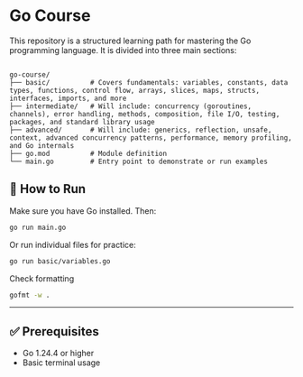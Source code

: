 # Go Course

This repository is a structured learning path for mastering the Go programming
language. It is divided into three main sections:

```

go-course/
├── basic/          # Covers fundamentals: variables, constants, data types, functions, control flow, arrays, slices, maps, structs, interfaces, imports, and more
├── intermediate/   # Will include: concurrency (goroutines, channels), error handling, methods, composition, file I/O, testing, packages, and standard library usage
├── advanced/       # Will include: generics, reflection, unsafe, context, advanced concurrency patterns, performance, memory profiling, and Go internals
├── go.mod          # Module definition
└── main.go         # Entry point to demonstrate or run examples

```

## 🚀 How to Run

Make sure you have Go installed. Then:

```bash
go run main.go
```

Or run individual files for practice:

```bash
go run basic/variables.go
```

Check formatting 

```bash
gofmt -w .
```

---

## ✅ Prerequisites

* Go 1.24.4 or higher
* Basic terminal usage

